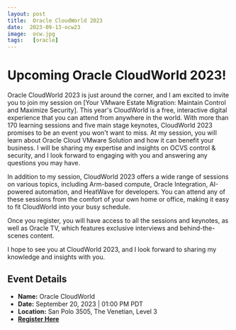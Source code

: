 ```yaml
---
layout: post
title:  Oracle CloudWorld 2023
date:  2023-09-13-ocw23
image:  ocw.jpg
tags:   [oracle]
---
```


# Upcoming Oracle CloudWorld 2023!

Oracle CloudWorld 2023 is just around the corner, and I am excited to invite you to join my session on [Your VMware Estate Migration: Maintain Control and Maximize Security]. This year's CloudWorld is a free, interactive digital experience that you can attend from anywhere in the world. With more than 170 learning sessions and five main stage keynotes, CloudWorld 2023 promises to be an event you won't want to miss.
At my session, you will learn about Oracle Cloud VMware Solution and how it can benefit your business. I will be sharing my expertise and insights on OCVS control & security, and I look forward to engaging with you and answering any questions you may have.

In addition to my session, CloudWorld 2023 offers a wide range of sessions on various topics, including Arm-based compute, Oracle Integration, AI-powered automation, and HeatWave for developers. You can attend any of these sessions from the comfort of your own home or office, making it easy to fit CloudWorld into your busy schedule.

Once you register, you will have access to all the sessions and keynotes, as well as Oracle TV, which features exclusive interviews and behind-the-scenes content.

I hope to see you at CloudWorld 2023, and I look forward to sharing my knowledge and insights with you.

## Event Details

- **Name:** Oracle CloudWorld
- **Date:** September 20, 2023 | 01:00 PM PDT
- **Location:** San Polo 3505, The Venetian, Level 3
- [**Register Here**](https://reg.rf.oracle.com/flow/oracle/cwoh23/catalog/page/catalog/session/1684171090792001QHNg)
